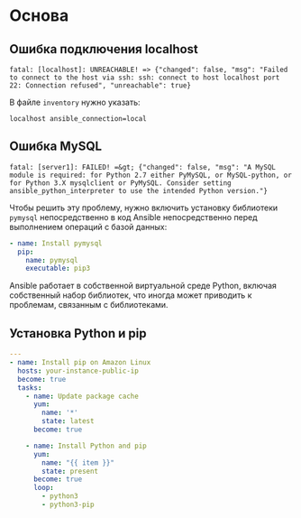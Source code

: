# Основа

## Ошибка подключения localhost

```
fatal: [localhost]: UNREACHABLE! => {"changed": false, "msg": "Failed to connect to the host via ssh: ssh: connect to host localhost port 22: Connection refused", "unreachable": true}
```

В файле `inventory` нужно указать:

```
localhost ansible_connection=local
```

## Ошибка MySQL

```
fatal: [server1]: FAILED! =&gt; {"changed": false, "msg": "A MySQL module is required: for Python 2.7 either PyMySQL, or MySQL-python, or for Python 3.X mysqlclient or PyMySQL. Consider setting ansible_python_interpreter to use the intended Python version."}
```

Чтобы решить эту проблему, нужно включить установку библиотеки `pymysql` непосредственно в код Ansible непосредственно перед выполнением операций с базой данных:

```yml
- name: Install pymysql
  pip:
    name: pymysql
    executable: pip3
```

Ansible работает в собственной виртуальной среде Python, включая собственный набор библиотек, что иногда может приводить к проблемам, связанным с библиотеками.

## Установка Python и pip

```yml
---
- name: Install pip on Amazon Linux
  hosts: your-instance-public-ip
  become: true
  tasks:
    - name: Update package cache
      yum:
        name: '*'
        state: latest
      become: true

    - name: Install Python and pip
      yum:
        name: "{{ item }}"
        state: present
      become: true
      loop:
        - python3
        - python3-pip
```